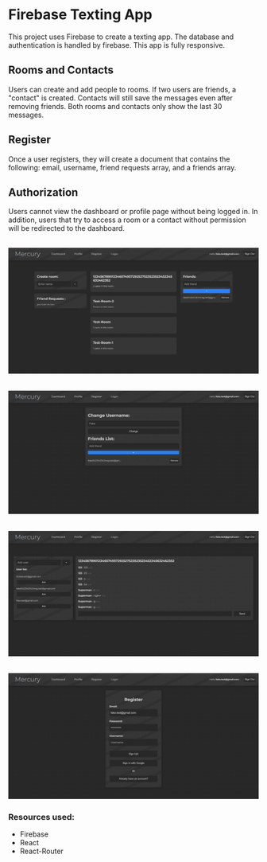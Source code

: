 # Firebase Texting App
This project uses Firebase to create a texting app. The database and authentication is handled by firebase. This app is fully responsive. 


## Rooms and Contacts
Users can create and add people to rooms. If two users are friends, a "contact" is created. Contacts will still save the messages even after removing friends. Both rooms and contacts only show the last 30 messages.

## Register
Once a user registers, they will create a document that contains the following: email, username, friend requests array, and a friends array.

## Authorization
Users cannot view the dashboard or profile page without being logged in. In addition, users that try to access a room or a contact without permission will be redirected to the dashboard.




&nbsp;
![Dashboard Page](images/dashboard.png )

&nbsp;
![Profile Page](images/profile.png )

&nbsp;
![Room Page](images/room.png )

&nbsp;
![Register Page](images/register.png )

### Resources used:
* Firebase
* React
* React-Router
